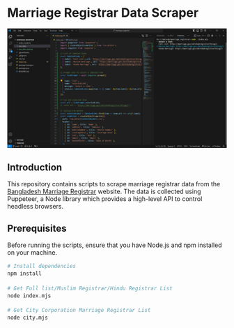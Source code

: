 # Marriage Registrar Data Scraper

![Scraper Demo](screenshots/run_index.png)

## Introduction

This repository contains scripts to scrape marriage registrar data from the [Bangladesh Marriage Registrar](https://marriage.gov.bd/) website. The data is collected using Puppeteer, a Node library which provides a high-level API to control headless browsers.

## Prerequisites

Before running the scripts, ensure that you have Node.js and npm installed on your machine.

```bash
# Install dependencies
npm install

# Get Full list/Muslim Registrar/Hindu Registrar List
node index.mjs

# Get City Corporation Marriage Registrar List
node city.mjs